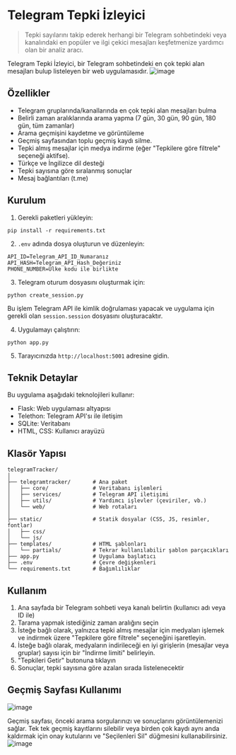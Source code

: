 # Telegram Tepki İzleyici

> Tepki sayılarını takip ederek herhangi bir Telegram sohbetindeki veya kanalındaki en popüler ve ilgi çekici mesajları keşfetmenize yardımcı olan bir analiz aracı.

Telegram Tepki İzleyici, bir Telegram sohbetindeki en çok tepki alan mesajları bulup listeleyen bir web uygulamasıdır.
![image](https://github.com/user-attachments/assets/5af11792-5a1e-48fd-b1a0-a8fec436569a)

## Özellikler

- Telegram gruplarında/kanallarında en çok tepki alan mesajları bulma
- Belirli zaman aralıklarında arama yapma (7 gün, 30 gün, 90 gün, 180 gün, tüm zamanlar)
- Arama geçmişini kaydetme ve görüntüleme
- Geçmiş sayfasından toplu geçmiş kaydı silme.
- Tepki almış mesajlar için medya indirme (eğer "Tepkilere göre filtrele" seçeneği aktifse).
- Türkçe ve İngilizce dil desteği
- Tepki sayısına göre sıralanmış sonuçlar
- Mesaj bağlantıları (t.me)

## Kurulum

1. Gerekli paketleri yükleyin:
```
pip install -r requirements.txt
```

2. `.env` adında dosya oluşturun ve düzenleyin:
```
API_ID=Telegram_API_ID_Numaranız
API_HASH=Telegram_API_Hash_Değeriniz
PHONE_NUMBER=Ülke kodu ile birlikte
```

3. Telegram oturum dosyasını oluşturmak için:
```
python create_session.py
```
Bu işlem Telegram API ile kimlik doğrulaması yapacak ve uygulama için gerekli olan `session.session` dosyasını oluşturacaktır.

4. Uygulamayı çalıştırın:
```
python app.py
```

5. Tarayıcınızda `http://localhost:5001` adresine gidin.

## Teknik Detaylar

Bu uygulama aşağıdaki teknolojileri kullanır:

- Flask: Web uygulaması altyapısı
- Telethon: Telegram API'sı ile iletişim
- SQLite: Veritabanı
- HTML, CSS: Kullanıcı arayüzü

## Klasör Yapısı

```
telegramTracker/
│
├── telegramtracker/       # Ana paket
│   ├── core/              # Veritabanı işlemleri
│   ├── services/          # Telegram API iletişimi
│   ├── utils/             # Yardımcı işlevler (çeviriler, vb.)
│   └── web/               # Web rotaları
│
├── static/                # Statik dosyalar (CSS, JS, resimler, fontlar)
│   ├── css/
│   └── js/
├── templates/             # HTML şablonları
│   └── partials/          # Tekrar kullanılabilir şablon parçacıkları
├── app.py                 # Uygulama başlatıcı
├── .env                   # Çevre değişkenleri
└── requirements.txt       # Bağımlılıklar
```

## Kullanım

1. Ana sayfada bir Telegram sohbeti veya kanalı belirtin (kullanıcı adı veya ID ile)
2. Tarama yapmak istediğiniz zaman aralığını seçin
3. İsteğe bağlı olarak, yalnızca tepki almış mesajlar için medyaları işlemek ve indirmek üzere "Tepkilere göre filtrele" seçeneğini işaretleyin.
4. İsteğe bağlı olarak, medyaların indirileceği en iyi girişlerin (mesajlar veya gruplar) sayısı için bir "İndirme limiti" belirleyin.
5. "Tepkileri Getir" butonuna tıklayın
6. Sonuçlar, tepki sayısına göre azalan sırada listelenecektir

## Geçmiş Sayfası Kullanımı
![image](https://github.com/user-attachments/assets/cedc4840-7be2-4435-8ef3-a3b220c5b20b)

Geçmiş sayfası, önceki arama sorgularınızı ve sonuçlarını görüntülemenizi sağlar.
Tek tek geçmiş kayıtlarını silebilir veya birden çok kaydı aynı anda kaldırmak için onay kutularını ve "Seçilenleri Sil" düğmesini kullanabilirsiniz.
![image](https://github.com/user-attachments/assets/5e45eb68-ae18-424f-b13d-c4e0aaafbad0)
